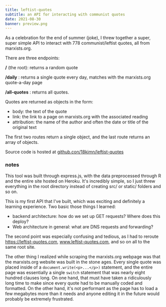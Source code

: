 ```yaml
---
title: leftist-quotes
subtitle: an API for interacting with communist quotes
date: 2021-08-30
banner: preview.png
---
```


As a celebration for the end of summer (joke), I threw together a super, super simple API to interact with 778 communist/leftist quotes, all from marxists.org.

There are three endpoints:

**/** (the root): returns a random quote

**/daily** : returns a single quote every day, matches with the marxists.org quote-a-day page

**/all-quotes** : returns all quotes.

Quotes are returned as objects in the form:

- body: the text of the quote
- link: the link to a page on marxists.org with the associated reading
- attribution: the name of the author and often the date or title of the original text

The first two routes return a single object, and the last route returns an array of objects.

Source code is hosted at [github.con/18kimn/leftist-quotes](https://www.github.con/18kimn/leftist-quotes)

### notes

This tool was built through express.js, with the data preprocessed through R and the entire site hosted on Heroku. It's incredibly simple, so I just threw everything in the root directory instead of creating src/ or static/ folders and so on.

This is my first API that I've built, which was exciting and definitely a learning experience. Two basic those things I learned:

- backend architecture: how do we set up GET requests? Where does this deploy?
- Web architecture in general: what are DNS requests and forwarding?

The second point was especially confusing and tedious, as I had to reroute https://leftist-quotes.com, www.leftist-quotes.com, and so on all to the same root site.

The other thing I realized while scraping the marxists.org webpage was that the marxists.org website was built in the stone ages. Every single quote was placed inside of a `document.write(<p>...</p>)` statement, and the entire page was essentially a single `switch` statement that was nearly eight hundred clauses long. On one hand, that must have taken a ridiculously long time to make since every quote had to be manually coded and formatted. On the other hand, it's not performant as the page has to load a few megabytes more than it needs and anyone editing it in the future would probably be extremely frustrated.
